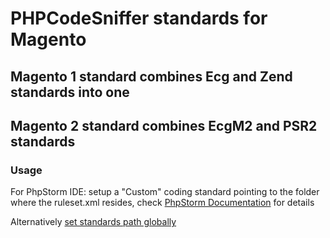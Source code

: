 # PHPCodeSniffer standards for Magento

## Magento 1 standard combines Ecg and Zend standards into one

## Magento 2 standard combines EcgM2 and PSR2 standards

### Usage

For PhpStorm IDE: setup a "Custom" coding standard pointing to the folder where the ruleset.xml resides, check [PhpStorm Documentation](https://www.jetbrains.com/phpstorm/help/using-php-code-sniffer-tool.html#d285688e206) for details

Alternatively [set standards path globally](https://github.com/squizlabs/PHP_CodeSniffer/wiki/Configuration-Options#setting-the-installed-standard-paths) 
